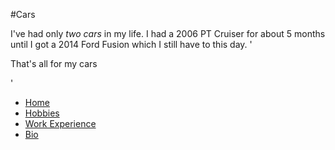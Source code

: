 #Cars

I've had only *two cars* in my life. 
I had a 2006 PT Cruiser for about 5 months until I got a 2014 Ford Fusion which I still have to this day.
'
<p>That's all for my cars</p>
'

- [Home](README.md)
- [Hobbies](Hobbies.md)
- [Work Experience](WorkExperiences.md)
- [Bio](Bio.md)
